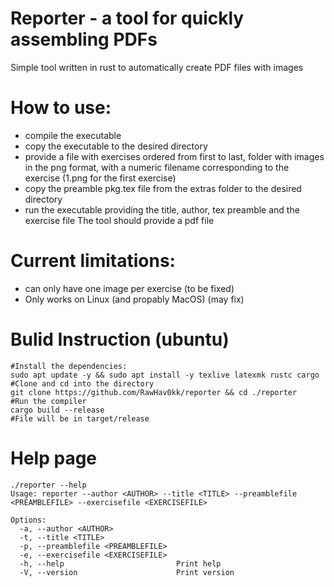 # Reporter - a tool for quickly assembling PDFs 
Simple tool written in rust to automatically create PDF files with images
# How to use: 
- compile the executable 
- copy the executable to the desired directory
- provide a file with exercises ordered from first to last, folder with images in the png format, with a numeric filename corresponding to the exercise (1.png for the first exercise)
- copy the preamble pkg.tex file from the extras folder to the desired directory
- run the executable providing the title, author, tex preamble and the exercise file 
The tool should provide a pdf file 

 # Current limitations:
- can only have one image per exercise (to be fixed)
- Only works on Linux (and propably MacOS) (may fix)

# Bulid Instruction (ubuntu)
```
#Install the dependencies:
sudo apt update -y && sudo apt install -y texlive latexmk rustc cargo
#Clone and cd into the directory 
git clone https://github.com/RawHav0kk/reporter && cd ./reporter
#Run the compiler 
cargo build --release
#File will be in target/release
```
# Help page 
```
./reporter --help
Usage: reporter --author <AUTHOR> --title <TITLE> --preamblefile <PREAMBLEFILE> --exercisefile <EXERCISEFILE>

Options:
  -a, --author <AUTHOR>
  -t, --title <TITLE>
  -p, --preamblefile <PREAMBLEFILE>
  -e, --exercisefile <EXERCISEFILE>
  -h, --help                         Print help
  -V, --version                      Print version
  ```

